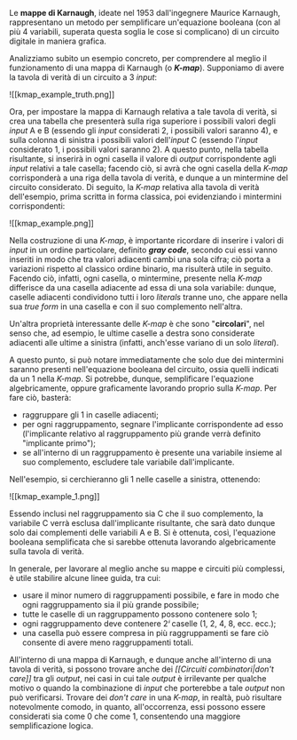Le **mappe di Karnaugh**, ideate nel 1953 dall'ingegnere Maurice Karnaugh, rappresentano un metodo per semplificare un'equazione booleana (con al più 4 variabili, superata questa soglia le cose si complicano) di un circuito digitale in maniera grafica.

Analizziamo subito un esempio concreto, per comprendere al meglio il funzionamento di una mappa di Karnaugh (o ***K-map***). Supponiamo di avere la tavola di verità di un circuito a 3 *input*:

![[kmap_example_truth.png]]

Ora, per impostare la mappa di Karnaugh relativa a tale tavola di verità, si crea una tabella che presenterà sulla riga superiore i possibili valori degli *input* A e B (essendo gli *input* considerati 2, i possibili valori saranno 4), e sulla colonna di sinistra i possibili valori dell'*input* C (essendo l'*input* considerato 1, i possibili valori saranno 2). A questo punto, nella tabella risultante, si inserirà in ogni casella il valore di *output* corrispondente agli *input* relativi a tale casella; facendo ciò, si avrà che ogni casella della *K-map* corrisponderà a una riga della tavola di verità, e dunque a un mintermine del circuito considerato. Di seguito, la *K-map* relativa alla tavola di verità dell'esempio, prima scritta in forma classica, poi evidenziando i mintermini corrispondenti:

![[kmap_example.png]]

Nella costruzione di una *K-map*, è importante ricordare di inserire i valori di *input* in un ordine particolare, definito ***gray code***, secondo cui essi vanno inseriti in modo che tra valori adiacenti cambi una sola cifra; ciò porta a variazioni rispetto al classico ordine binario, ma risulterà utile in seguito. Facendo ciò, infatti, ogni casella, o mintermine, presente nella *K-map* differisce da una casella adiacente ad essa di una sola variabile: dunque, caselle adiacenti condividono tutti i loro *literals* tranne uno, che appare nella sua *true form* in una casella e con il suo complemento nell'altra.

Un'altra proprietà interessante delle *K-map* è che sono "**circolari**", nel senso che, ad esempio, le ultime caselle a destra sono considerate adiacenti alle ultime a sinistra (infatti, anch'esse variano di un solo *literal*).

A questo punto, si può notare immediatamente che solo due dei mintermini saranno presenti nell'equazione booleana del circuito, ossia quelli indicati da un 1 nella *K-map*. Si potrebbe, dunque, semplificare l'equazione algebricamente, oppure graficamente lavorando proprio sulla *K-map*. Per fare ciò, basterà:
- raggruppare gli 1 in caselle adiacenti;
- per ogni raggruppamento, segnare l'implicante corrispondente ad esso (l'implicante relativo al raggruppamento più grande verrà definito "implicante primo");
- se all'interno di un raggruppamento è presente una variabile insieme al suo complemento, escludere tale variabile dall'implicante.

Nell'esempio, si cerchieranno gli 1 nelle caselle a sinistra, ottenendo:

![[kmap_example_1.png]]

Essendo inclusi nel raggruppamento sia C che il suo complemento, la variabile C verrà esclusa dall'implicante risultante, che sarà dato dunque solo dai complementi delle variabili A e B. Si è ottenuta, così, l'equazione booleana semplificata che si sarebbe ottenuta lavorando algebricamente sulla tavola di verità.

In generale, per lavorare al meglio anche su mappe e circuiti più complessi, è utile stabilire alcune linee guida, tra cui:
- usare il minor numero di raggruppamenti possibile, e fare in modo che ogni raggruppamento sia il più grande possibile;
- tutte le caselle di un raggruppamento possono contenere solo 1;
- ogni raggruppamento deve contenere 2*ⁱ* caselle (1, 2, 4, 8, ecc. ecc.);
- una casella può essere compresa in più raggruppamenti se fare ciò consente di avere meno raggruppamenti totali.

All'interno di una mappa di Karnaugh, e dunque anche all'interno di una tavola di verità, si possono trovare anche dei *[[Circuiti combinatori|don't care]]* tra gli *output*, nei casi in cui tale *output* è irrilevante per qualche motivo o quando la combinazione di *input* che porterebbe a tale *output* non può verificarsi. Trovare dei *don't care* in una *K-map*, in realtà, può risultare notevolmente comodo, in quanto, all'occorrenza, essi possono essere considerati sia come 0 che come 1, consentendo una maggiore semplificazione logica.